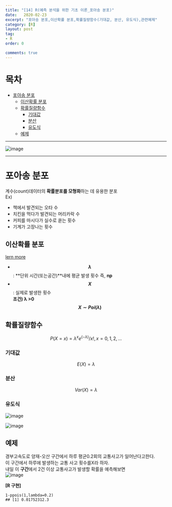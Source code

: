 ```yaml
---
title: "[14] R(예측 분석을 위한 기초 이론_포아송 분포)"
date:   2020-02-23
excerpt: "포아송 분포,이산확률 분포,확률질량함수(기대값, 분산, 유도식),관련예제"
category: [R]
layout: post
tag:
- R
order: 0

comments: true
---
```


# 목차
- [포아송 분포](#포아송-분포)
  * [이산확률 분포](이산확률-분포)
  * [확률질량함수](#확률질량함수)
    + [기대값](#기대값)
    + [분산](#분산)
    + [유도식](#유도식)
  * [예제](예제)



----

![image](https://user-images.githubusercontent.com/76824611/122324489-d22fec00-cf63-11eb-8a63-cfea8c0746eb.png)

---
# 포아송 분포
계수(count)데이터의 **확률분포를 모형화**하는 데 유용한 분포       
Ex)      
* 책에서 발견되는 오타 수         
* 치킨을 먹다가 발견되는 머리카락 수    
* 커피를 마시다가 실수로 쏟는 횟수    
* 기계가 고장나는 횟수    

## 이산확률 분포     
[lern more](https://yerimoh.github.io/R13/)
* **$$λ$$**: **단위 시간(또는공간)**내에 평균 발생 횟수 즉, **np**     
* **$$X$$**: 실제로 발생한 횟수        
**조건) λ >0**    
**$$X∼Poi(λ)$$**     

## 확률질량함수
$$P(X=x) ={λ^x e^(−λ)}/x!,   x= 0,1,2, ...$$   

### 기대값
$$E(X) =λ$$

### 분산
$$Var(X) =λ$$


### 유도식
![image](https://user-images.githubusercontent.com/76824611/122324667-24710d00-cf64-11eb-8bf7-4fd469e5c7b2.png)
  
![image](https://user-images.githubusercontent.com/76824611/122324716-3f438180-cf64-11eb-9875-0c7b9986a8c3.png)

  
## 예제
경부고속도로 양재-오산 구간에서 하루 평균0.2회의 교통사고가 일어난다고한다.     
이 구간에서 하루에 발생하는 교통 사고 횟수를X라 하자.     
내일 이 **구간**에서 2건 이상 교통사고가 발생할 확률을 예측해보면           
![image](https://user-images.githubusercontent.com/76824611/122324798-613d0400-cf64-11eb-8939-b636c1bfb50a.png)


**[R 구현]**
```
1-ppois(1,lambda=0.2)
## [1] 0.01752312.3
```




